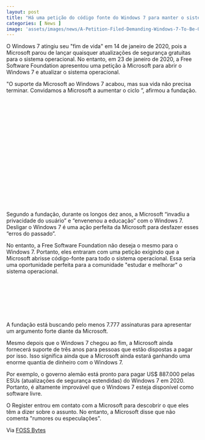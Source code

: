 ```yaml
---
layout: post
title: "Há uma petição do código fonte do Windows 7 para manter o sistema atualizado"
categories: [ News ]
image: 'assets/images/news/A-Petition-Filed-Demanding-Windows-7-To-Be-Open-Source-640x367.png'
---
```


O Windows 7 atingiu seu "fim de vida" em 14 de janeiro de 2020, pois a Microsoft parou de lançar quaisquer atualizações de segurança gratuitas para o sistema operacional. No entanto, em 23 de janeiro de 2020, a Free Software Foundation apresentou uma petição à Microsoft para abrir o Windows 7 e atualizar o sistema operacional.

"O suporte da Microsoft ao Windows 7 acabou, mas sua vida não precisa terminar. Convidamos a Microsoft a aumentar o ciclo ”, afirmou a fundação.

<!-- QUADRADO -->
<script async src="//pagead2.googlesyndication.com/pagead/js/adsbygoogle.js"></script>
<ins class="adsbygoogle"
style="display:inline-block;width:336px;height:280px"
data-ad-client="ca-pub-2838251107855362"
data-ad-slot="5351066970"></ins>
<script>
(adsbygoogle = window.adsbygoogle || []).push({});
</script>

Segundo a fundação, durante os longos dez anos, a Microsoft “invadiu a privacidade do usuário” e “envenenou a educação” com o Windows 7. Desligar o Windows 7 é uma ação perfeita da Microsoft para desfazer esses “erros do passado”.

No entanto, a Free Software Foundation não deseja o mesmo para o Windows 7. Portanto, eles entraram com uma petição exigindo que a Microsoft abrisse código-fonte para todo o sistema operacional. Essa seria uma oportunidade perfeita para a comunidade "estudar e melhorar" o sistema operacional.

<!-- MINI ANÚNCIO -->
<script async src="//pagead2.googlesyndication.com/pagead/js/adsbygoogle.js"></script>
<!-- Games Root -->
<ins class="adsbygoogle"
style="display:inline-block;width:730px;height:95px"
data-ad-client="ca-pub-2838251107855362"
data-ad-slot="5351066970"></ins>
<script>
(adsbygoogle = window.adsbygoogle || []).push({});
</script>

A fundação está buscando pelo menos 7.777 assinaturas para apresentar um argumento forte diante da Microsoft.

Mesmo depois que o Windows 7 chegou ao fim, a Microsoft ainda fornecerá suporte de três anos para pessoas que estão dispostas a pagar por isso. Isso significa ainda que a Microsoft ainda estará ganhando uma enorme quantia de dinheiro com o Windows 7.

<!-- RETANGULO LARGO 2 -->
<script async src="//pagead2.googlesyndication.com/pagead/js/adsbygoogle.js"></script>
<ins class="adsbygoogle"
style="display:block; text-align:center;"
data-ad-layout="in-article"
data-ad-format="fluid"
data-ad-client="ca-pub-2838251107855362"
data-ad-slot="8549252987"></ins>
<script>
(adsbygoogle = window.adsbygoogle || []).push({});
</script>

Por exemplo, o governo alemão está pronto para pagar US$ 887.000 pelas ESUs (atualizações de segurança estendidas) do Windows 7 em 2020. Portanto, é altamente improvável que o Windows 7 esteja disponível como software livre.

O Register entrou em contato com a Microsoft para descobrir o que eles têm a dizer sobre o assunto. No entanto, a Microsoft disse que não comenta "rumores ou especulações".

<!-- RETANGULO LARGO -->
<script async src="https://pagead2.googlesyndication.com/pagead/js/adsbygoogle.js"></script>
<!-- Informat -->
<ins class="adsbygoogle"
style="display:block"
data-ad-client="ca-pub-2838251107855362"
data-ad-slot="2327980059"
data-ad-format="auto"
data-full-width-responsive="true"></ins>
<script>
(adsbygoogle = window.adsbygoogle || []).push({});
</script>

Via [FOSS Bytes](https://fossbytes.com/petition-filed-demanding-windows-7-open-source/)
